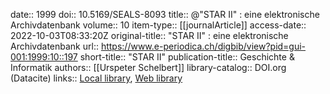 date:: 1999
doi:: 10.5169/SEALS-8093
title:: @"STAR II" : eine elektronische Archivdatenbank
volume:: 10
item-type:: [[journalArticle]]
access-date:: 2022-10-03T08:33:20Z
original-title:: "STAR II" : eine elektronische Archivdatenbank
url:: https://www.e-periodica.ch/digbib/view?pid=gui-001:1999:10::197
short-title:: "STAR II"
publication-title:: Geschichte & Informatik
authors:: [[Urspeter Schelbert]]
library-catalog:: DOI.org (Datacite)
links:: [Local library](zotero://select/groups/2386895/items/QRK6YWKJ), [Web library](https://www.zotero.org/groups/2386895/items/QRK6YWKJ)
